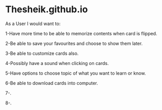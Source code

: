 # Thesheik.github.io

As a User I would want to:

1-Have more time to be able to memorize contents when card is flipped.

2-Be able to save your favourites and choose to show them later.

3-Be able to customize cards also.

4-Possibly have a sound when clicking on cards.

5-Have options to choose topic of what you want to learn or know.

6-Be able to download cards into computer.

7-.

8-.
